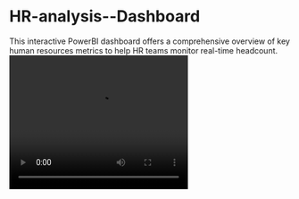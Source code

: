 # HR-analysis--Dashboard
This interactive PowerBI dashboard offers a comprehensive overview of key human resources metrics to help HR teams monitor real-time headcount.
<video src="https://github.com/chinguyen19/chinguyen19.github.io/raw/refs/heads/main/HR_dashboard.mp4" width="320" height="240" controls></video>
